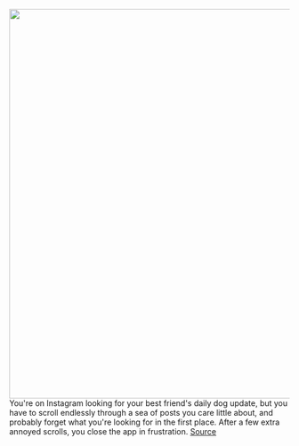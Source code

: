 <img src='https://cdn.vox-cdn.com/thumbor/LiWX3rcYfprw4G07KPts3290ByY=/0x0:2040x1360/1200x800/filters:focal(857x517:1183x843)/cdn.vox-cdn.com/uploads/chorus_image/image/69842023/acastro_190919_1777_instagram_0001.0.0.jpg' width='700px' /><br/>
You're on Instagram looking for your best friend's daily dog update, but you have to scroll endlessly through a sea of posts you care little about, and probably forget what you're looking for in the first place. After a few extra annoyed scrolls, you close the app in frustration.
<a href='https://www.theverge.com/2021/9/10/22666744/instagram-testing-new-favorites-setting-prioritize-content'> Source <a/>